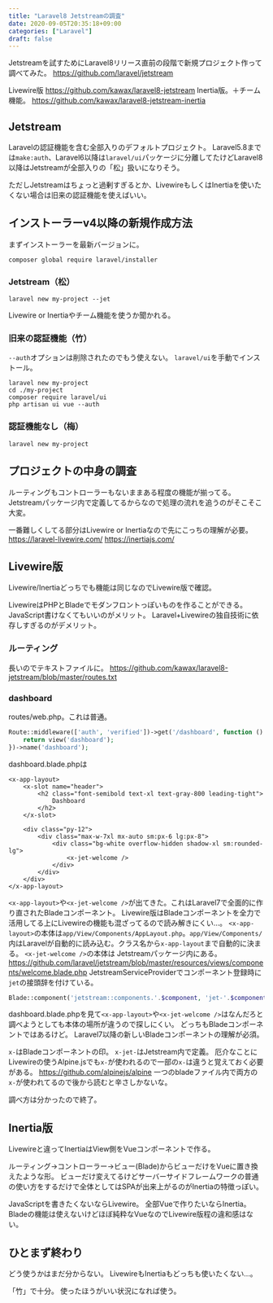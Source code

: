 ```yaml
---
title: "Laravel8 Jetstreamの調査"
date: 2020-09-05T20:35:18+09:00
categories: ["Laravel"]
draft: false
---
```


Jetstreamを試すためにLaravel8リリース直前の段階で新規プロジェクト作って調べてみた。
https://github.com/laravel/jetstream

Livewire版
https://github.com/kawax/laravel8-jetstream
Inertia版。＋チーム機能。
https://github.com/kawax/laravel8-jetstream-inertia

## Jetstream
Laravelの認証機能を含む全部入りのデフォルトプロジェクト。
Laravel5.8までは`make:auth`、Laravel6以降は`laravel/ui`パッケージに分離してたけどLaravel8以降はJetstreamが全部入りの「松」扱いになりそう。

ただしJetstreamはちょっと過剰すぎるとか、LivewireもしくはInertiaを使いたくない場合は旧来の認証機能を使えばいい。

## インストーラーv4以降の新規作成方法
まずインストーラーを最新バージョンに。
```
composer global require laravel/installer
```

### Jetstream（松）
```
laravel new my-project --jet
```

Livewire or Inertiaやチーム機能を使うか聞かれる。

### 旧来の認証機能（竹）
`--auth`オプションは削除されたのでもう使えない。
`laravel/ui`を手動でインストール。

```
laravel new my-project
cd ./my-project
composer require laravel/ui
php artisan ui vue --auth
```

### 認証機能なし（梅）
```
laravel new my-project
```

## プロジェクトの中身の調査
ルーティングもコントローラーもないままある程度の機能が揃ってる。
Jetstreamパッケージ内で定義してるからなので処理の流れを追うのがそこそこ大変。

一番難しくしてる部分はLivewire or Inertiaなので先にこっちの理解が必要。
https://laravel-livewire.com/
https://inertiajs.com/

## Livewire版
Livewire/Inertiaどっちでも機能は同じなのでLivewire版で確認。

LivewireはPHPとBladeでモダンフロントっぽいものを作ることができる。
JavaScript書けなくてもいいのがメリット。
Laravel+Livewireの独自技術に依存しすぎるのがデメリット。

### ルーティング
長いのでテキストファイルに。
https://github.com/kawax/laravel8-jetstream/blob/master/routes.txt

### dashboard
routes/web.php。これは普通。

```php
Route::middleware(['auth', 'verified'])->get('/dashboard', function () {
    return view('dashboard');
})->name('dashboard');
```

dashboard.blade.phpは
```
<x-app-layout>
    <x-slot name="header">
        <h2 class="font-semibold text-xl text-gray-800 leading-tight">
            Dashboard
        </h2>
    </x-slot>

    <div class="py-12">
        <div class="max-w-7xl mx-auto sm:px-6 lg:px-8">
            <div class="bg-white overflow-hidden shadow-xl sm:rounded-lg">
                <x-jet-welcome />
            </div>
        </div>
    </div>
</x-app-layout>
```

`<x-app-layout>`や`<x-jet-welcome />`が出てきた。これはLaravel7で全面的に作り直されたBladeコンポーネント。
Livewire版はBladeコンポーネントを全力で活用してる上にLivewireの機能も混ざってるので読み解きにくい…。
`<x-app-layout>`の本体は`app/View/Components/AppLayout.php`。`app/View/Components/`内はLaravelが自動的に読み込む。クラス名から`x-app-layout`まで自動的に決まる。
`<x-jet-welcome />`の本体は Jetstreamパッケージ内にある。 https://github.com/laravel/jetstream/blob/master/resources/views/components/welcome.blade.php
JetstreamServiceProviderでコンポーネント登録時に`jet`の接頭辞を付けている。

```php
Blade::component('jetstream::components.'.$component, 'jet-'.$component);
```

dashboard.blade.phpを見て`<x-app-layout>`や`<x-jet-welcome />`はなんだろと調べようとしても本体の場所が違うので探しにくい。
どっちもBladeコンポーネントではあるけど。
Laravel7以降の新しいBladeコンポーネントの理解が必須。

`x-`はBladeコンポーネントの印。
`x-jet-`はJetstream内で定義。
厄介なことにLivewireの使うAlpine.jsでも`x-`が使われるので一部の`x-`は違うと覚えておく必要がある。
https://github.com/alpinejs/alpine
一つのbladeファイル内で両方の`x-`が使われてるので後から読むと辛さしかないな。

調べ方は分かったので終了。

## Inertia版
Livewireと違ってInertiaはView側をVueコンポーネントで作る。

ルーティング→コントローラー→ビュー(Blade)からビューだけをVueに置き換えたような形。
ビューだけ変えてるけどサーバーサイドフレームワークの普通の使い方をするだけで全体としてはSPAが出来上がるのがInertiaの特徴っぽい。

JavaScriptを書きたくないならLivewire。
全部Vueで作りたいならInertia。Bladeの機能は使えないけどほぼ純粋なVueなのでLivewire版程の違和感はない。

## ひとまず終わり
どう使うかはまだ分からない。
LivewireもInertiaもどっちも使いたくない…。

「竹」で十分。
使ったほうがいい状況になれば使う。